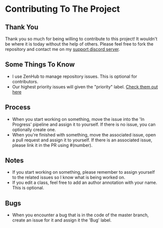 # Contributing To The Project
## Thank You
Thank you so much for being willing to contribute to this project! It wouldn't be where it is today without the help of others. Please feel free to fork the repository and contact me on my [support discord server](https://discord.gg/xXtuAQ2).

## Some Things To Know
- I use ZenHub to manage repository issues. This is optional for contributors.
- Our highest priority issues will given the "priority" label. [Check them out here](https://github.com/dmccoystephenson/Medieval-Factions/issues?q=is%3Aissue+is%3Aopen+label%3Apriority)

## Process
- When you start working on something, move the issue into the 'In Progress' pipeline and assign it to yourself. If there is no issue, you can optionally create one.
- When you're finished with something, move the associated issue, open a pull request and assign it to yourself. If there is an associated issue, please link it in the PR using #(number).

## Notes
- If you start working on something, please remember to assign yourself to the related issues so I know what is being worked on.
- If you edit a class, feel free to add an author annotation with your name. This is optional.

## Bugs
- When you encounter a bug that is in the code of the master branch, create an issue for it and assign it the 'Bug' label.

